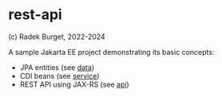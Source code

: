 # rest-api

(c) Radek Burget, 2022-2024

A sample Jakarta EE project demonstrating its basic concepts:

- JPA entities (see [data](https://github.com/DIFS-Teaching/jakartaee-basic/tree/main/rest-api/src/main/java/cz/vut/fit/pis/data))
- CDI beans (see [service](https://github.com/DIFS-Teaching/jakartaee-basic/tree/main/rest-api/src/main/java/cz/vut/fit/pis/service))
- REST API using JAX-RS (see [api](https://github.com/DIFS-Teaching/jakartaee-basic/tree/main/rest-api/src/main/java/cz/vut/fit/pis/api))

